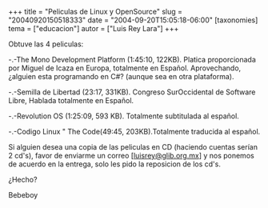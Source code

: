 +++
title = "Peliculas de Linux y OpenSource"
slug = "20040920150518333"
date = "2004-09-20T15:05:18-06:00"
[taxonomies]
tema = ["educacion"]
autor = ["Luis Rey Lara"]
+++

Obtuve las 4 peliculas:

-.-The Mono Development Platform (1:45:10, 122KB). Platica proporcionada
por Miguel de Icaza en Europa, totalmente en Español. Aprovechando,
¿alguien esta programando en C#? (aunque sea en otra plataforma).

<!-- more -->
-.-Semilla de Libertad (23:17, 331KB). Congreso SurOccidental de
Software Libre, Hablada totalmente en Español.

-.-Revolution OS (1:25:09, 593 KB). Totalmente subtitulada al español.

-.-Codigo Linux &quot; The Code(49:45, 203KB).Totalmente traducida al
español.

Si alguien desea una copia de las peliculas en CD (haciendo cuentas
serían 2 cd's), favor de enviarme un correo \[luisrey@glib.org.mx\] y
nos ponemos de acuerdo en la entrega, solo les pido la reposicion de los
cd's.

¿Hecho?

Bebeboy


